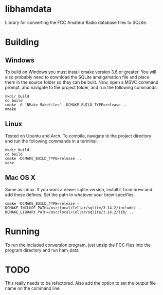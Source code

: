 # libhamdata
Library for converting the FCC Amateur Radio database files to SQLite.

# Building

## Windows
To build on Windows you must install cmake version 3.6 or greater. You will also probably need to download the SQLite
amalgamation file and place them in the source folder so they can be built. Now, open a MSVC command prompt, and
navigate to the project folder, and run the following commands:
```
mkdir build
cd build
cmake -G "NMake Makefiles" -DCMAKE_BUILD_TYPE=release ..
nmake
```

## Linux
Tested on Ubuntu and Arch. To compile, navigate to the project directory and run the following commands in a terminal:
```
mkdir build
cd build
cmake -DCMAKE_BUILD_TYPE=release ..
make
```

## Mac OS X
Same as Linux. If you want a newer sqlite version, install it from brew and add these defines. Set the path to
whatever your brew specifies.
```
cmake -DCMAKE_BUILD_TYPE=release -DCMAKE_INCLUDE_PATH=/usr/local/Cellar/sqlite/3.14.2/include/ -DCMAKE_LIBRARY_PATH=/usr/local/Cellar/sqlite/3.14.2/lib/ ..
```

# Running
To run the included conversion program, just unzip the FCC files into the program directory and run ham_data.

# TODO

This really needs to be refactored. Also add the option to set the output file name on the command line.

